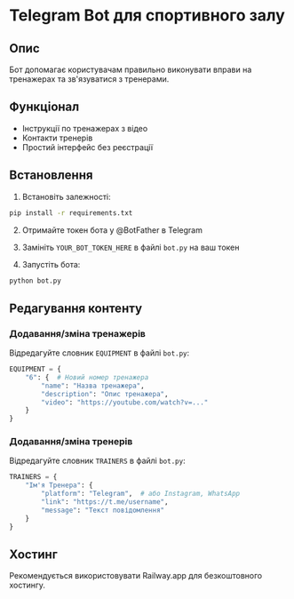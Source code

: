 # Telegram Bot для спортивного залу

## Опис
Бот допомагає користувачам правильно виконувати вправи на тренажерах та зв'язуватися з тренерами.

## Функціонал
- Інструкції по тренажерах з відео
- Контакти тренерів
- Простий інтерфейс без реєстрації

## Встановлення

1. Встановіть залежності:
```bash
pip install -r requirements.txt
```

2. Отримайте токен бота у @BotFather в Telegram

3. Замініть `YOUR_BOT_TOKEN_HERE` в файлі `bot.py` на ваш токен

4. Запустіть бота:
```bash
python bot.py
```

## Редагування контенту

### Додавання/зміна тренажерів
Відредагуйте словник `EQUIPMENT` в файлі `bot.py`:

```python
EQUIPMENT = {
    "6": {  # Новий номер тренажера
        "name": "Назва тренажера",
        "description": "Опис тренажера",
        "video": "https://youtube.com/watch?v=..."
    }
}
```

### Додавання/зміна тренерів
Відредагуйте словник `TRAINERS` в файлі `bot.py`:

```python
TRAINERS = {
    "Ім'я Тренера": {
        "platform": "Telegram",  # або Instagram, WhatsApp
        "link": "https://t.me/username",
        "message": "Текст повідомлення"
    }
}
```

## Хостинг
Рекомендується використовувати Railway.app для безкоштовного хостингу.
